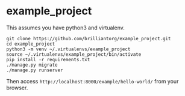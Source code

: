 # example_project

This assumes you have python3 and virtualenv.

```
git clone https://github.com/brilliantorg/example_project.git
cd example_project
python3 -m venv ~/.virtualenvs/example_project
source ~/.virtualenvs/example_project/bin/activate
pip install -r requirements.txt
./manage.py migrate
./manage.py runserver
```

Then access `http://localhost:8000/example/hello-world/` from your browser.
